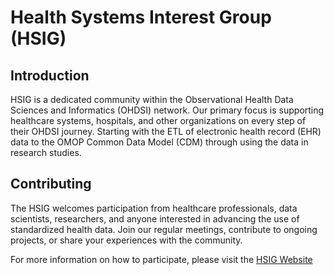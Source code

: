 # Health Systems Interest Group (HSIG)

## Introduction

HSIG is a dedicated community within the Observational Health Data Sciences and Informatics (OHDSI) network. Our primary focus is supporting healthcare systems, hospitals, and other organizations on every step of their OHDSI journey. Starting with the ETL of electronic health record (EHR) data to the OMOP Common Data Model (CDM) through using the data in research studies.

## Contributing

The HSIG welcomes participation from healthcare professionals, data scientists, researchers, and anyone interested in advancing the use of standardized health data. Join our regular meetings, contribute to ongoing projects, or share your experiences with the community.

For more information on how to participate, please visit the [HSIG Website](https://ohdsi.github.io/HealthSystems/)
